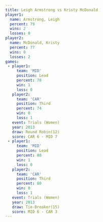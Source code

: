```yaml
---
title: Leigh Armstrong vs Kristy McDonald
player1:                
  name: Armstrong, Leigh
  percent: 79           
  wins: 2               
  losses: 0             
player2:                
  name: McDonald, Kristy
  percent: 77           
  wins: 0               
  losses: 2             
games:
 - player1:        
     team: 'MID'   
     position: Lead
     percent: 78   
     win: 1        
     loss: 0       
   player2:         
     team: 'CAR'    
     position: Third
     percent: 74    
     win: 0         
     loss: 1        
   event: Trials (Women)
   year: 2013           
   draw: Round Robin(12)
   score: CAR 6 - MID 7 
 - player1:        
     team: 'MID'   
     position: Lead
     percent: 80   
     win: 1        
     loss: 0       
   player2:         
     team: 'CAR'    
     position: Third
     percent: 80    
     win: 0         
     loss: 1        
   event: Trials (Women)
   year: 2013           
   draw: Tie-Breaker(15)
   score: MID 6 - CAR 3 
---
```

